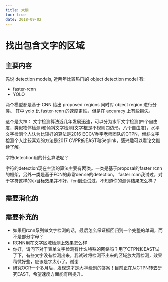 ```yaml
---
title: 大纲
toc: true
date: 2018-09-02
---
```




# 找出包含文字的区域



## 主要内容


先说 detection models, 近两年比较热门的 object detection model 有:

- faster-rcnn
- YOLO


两个模型都是基于 CNN 给出 proposed regions 同时对 object region 进行分类。 其中 yolo 比 faster-rcnn 的速度更快，但是在 accuracy 上有些损失。


这个是大神：
文字检测算法近几年发展迅速，可以分为水平文字检测(四个自由度，类似物体检测)和倾斜文字检测(文字框是不规则四边形，八个自由度)，水平文字检测个人认为比较好的算法是2016 ECCV乔宇老师团队的CTPN，倾斜文字检测个人比较喜欢的方法是2017 CVPR的EAST和Seglink，感兴趣可以看论文继续了解。



字符detection用的什么算法呢？

字符的detection现在主流的算法主要有两类。一类是基于proposal的faster rcnn的框架，另外一类是基于FCN的非常dense的detection。
faster rcnn我试过，对于字符这样的小目标效果并不好，fcn倒没试过，不知道你的测评结果怎么样？


## 需要消化的



## 需要补充的

- 如果用rcnn系列做文字检测的话，最后怎么保证框回归到一个完整的单词，而不是部分字母？
- RCNN用在文字区域检测上效果怎么样
- 你好，请问下对于表单文字检测有什么特殊的网络吗？用了CTPN和EAST试了下，有些文字没有检测出来，我试过将检测不出来的区域放大再检测，效果稍微好些，应该是字太小了。谢谢
- 研究OCR一个多月后，发现这才是大神级别的答案！目前正在从CTPN转去研究EAST，希望速度方面能有所提升。
